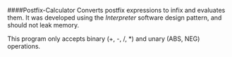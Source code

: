 ####Postfix-Calculator
Converts postfix expressions to infix and evaluates them. It was developed using the *Interpreter* software design pattern, and should not leak memory.

This program only accepts binary (+, -, /, *) and unary (ABS, NEG) operations.
